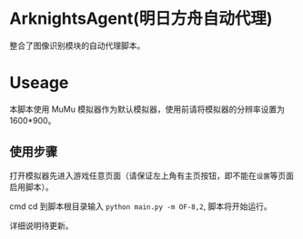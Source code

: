 # ArknightsAgent(明日方舟自动代理)
整合了图像识别模块的自动代理脚本。

# Useage
本脚本使用 MuMu 模拟器作为默认模拟器，使用前请将模拟器的分辨率设置为 1600*900。

## 使用步骤
打开模拟器先进入游戏任意页面（请保证左上角有主页按钮，即不能在`设置`等页面启用脚本）。

cmd cd 到脚本根目录输入 `python main.py -m OF-8,2`, 脚本将开始运行。

详细说明待更新。
